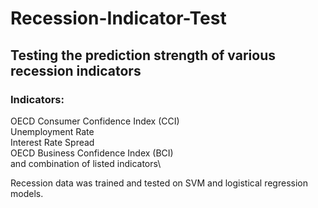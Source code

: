 # Recession-Indicator-Test
## Testing the prediction strength of various recession indicators

### Indicators:
  OECD Consumer Confidence Index (CCI)\
  Unemployment Rate\
  Interest Rate Spread\
  OECD Business Confidence Index (BCI)\
  and combination of listed indicators\

Recession data was trained and tested on SVM and logistical regression models.
